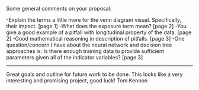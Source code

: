 Some general comments on your proposal:

-Explain the terms a little more for the venn diagram visual.  Specifically, their impact. [page 1]
-What does the exposure term mean? [page 2]
-You give a good example of a pitfall with longitudinal property of the data. [page 2]
-Good mathematical reasoning in description of pitfalls. [page 3]
-One question/concern I have about the neural network and decision tree approaches is:
  Is there enough training data to provide sufficient parameters given all of the indicator variables? [page 3]


----------
Great goals and outline for future work to be done.  This looks like a very interesting and promising project, good luck!
Tom Kennon
